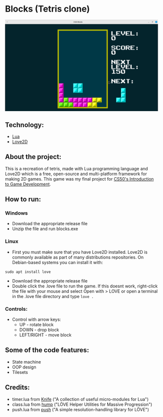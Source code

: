 # Blocks (Tetris clone)

![Gameplay](blocks.png)

## Technology:
* [Lua](https://www.lua.org/)
* [Love2D](https://love2d.org/)

## About the project:
This is a recreation of tetris, made with Lua programming language and Love2D which is a free, open-source and multi-platform framework for making 2D games. This game was my final project for [CS50's Introduction to Game Development](https://cs50.harvard.edu/games/2018/).

## How to run:
### Windows
* Download the appropriate release file
* Unzip the file and run blocks.exe

### Linux
* First you must make sure that you have Love2D installed. Love2D is commonly available as part of many distributions repositories. On Debian-based systems you can install it with: 
```
sudo apt install love
```
* Download the appropriate release file
* Double click the .love file to run the game. If this doesnt work, right-click the file with your mouse and select Open with > LOVE or open a terminal in the .love file directory and type `love .` 

### Controls:
* Control with arrow keys:
  * UP - rotate block
  * DOWN - drop block
  * LEFT/RIGHT - move block

## Some of the code features:
* State machine
* OOP design
* Tilesets

## Credits:
* timer.lua from [Knife](https://github.com/airstruck/knife) ("A collection of useful micro-modules for Lua")
* class.lua from [hump](https://github.com/vrld/hump) ("LÖVE Helper Utilities for Massive Progression")
* push.lua from [push](https://github.com/Ulydev/push) ("A simple resolution-handling library for LÖVE")
